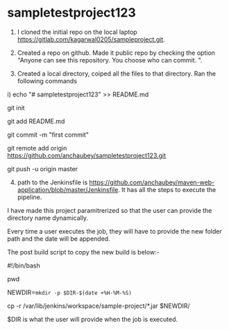 
# sampletestproject123
1) I cloned the initial repo on the local laptop  https://gitlab.com/kagarwal0205/sampleproject.git.


2) Created a repo on github. Made it public repo by checking the option "Anyone can see this repository. You choose who can commit.
".


3) Created a local directory, coiped all the files to that directory. Ran the following commands

i) echo "# sampletestproject123" >> README.md

git init

git add README.md

git commit -m "first commit"

git remote add origin https://github.com/anchaubey/sampletestproject123.git

git push -u origin master



4) path to the Jenkinsfile is https://github.com/anchaubey/maven-web-application/blob/master/Jenkinsfile. It has all the steps to execute the pipeline.

I have made this project paramitrerized so that the user can provide the directory name dynamically.

Every time a user executes the job, they will have to provide the new folder path and the date will be appended.

The post build script to copy the new build is below:-

#!/bin/bash

pwd

NEWDIR=`mkdir -p $DIR-$(date +%H-%M-%S)`

cp -r /var/lib/jenkins/workspace/sample-project/*.jar $NEWDIR/


$DIR is what the user will provide when the job is executed.
